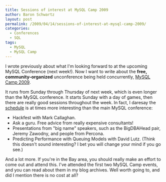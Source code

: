 ```yaml
---
title: Sessions of interest at MySQL Camp 2009
author: Baron Schwartz
layout: post
permalink: /2009/04/14/sessions-of-interest-at-mysql-camp-2009/
categories:
  - Conferences
  - SQL
tags:
  - MySQL
  - MySQL Camp
---
```

I wrote previously about what I'm looking forward to at the upcoming MySQL Conference (next week!). Now I want to write about the **free, community-organized** unconference being held concurrently, [MySQL Camp 2009][1].

It runs from Sunday through Thursday of next week, which is even longer than the MySQL conference. It starts Sunday with a day of games, then there are really good sessions throughout the week. In fact, I daresay the [schedule][2] is at times more interesting than the main MySQL conference:

*   Hackfest with Mark Callaghan.
*   Ask a guru. Free advice from really expensive consultants!
*   Presentations from "big name" speakers, such as the BigDBAHead pair, Jeremy Zawodny, and people from Percona.
*   Predicting Performance with Queuing Models with David Lutz. (Think this doesn't sound interesting? I bet you will change your mind if you go see.)

And a lot more. If you're in the Bay area, you should really make an effort to come out and attend this. I've attended the first two MySQL Camp events, and you can read about them in my blog archives. Well worth going to, and did I mention there is no cost at all?

 [1]: http://forge.mysql.com/wiki/MySQLCamp2009
 [2]: http://forge.mysql.com/wiki/MySQL_Camp_2009_Sessions
